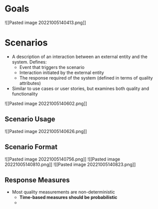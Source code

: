 # Goals
![[Pasted image 20221005140413.png]]

# Scenarios
- A description of an interaction between an external entity and the system. Defines:
	- Event that triggers the scenario
	- Interaction initiated by the external entity
	- The response required of the system (defined in terms of quality attributes)
- Similar to use cases or user stories, but examines both quality and functionality

![[Pasted image 20221005140602.png]]

## Scenario Usage
![[Pasted image 20221005140626.png]]

## Scenario Format
![[Pasted image 20221005140756.png]]
![[Pasted image 20221005140810.png]]
![[Pasted image 20221005140823.png]]

## Response Measures
- Most quality measurements are non-deterministic
	- **Time-based measures should be probabilistic**
	- 